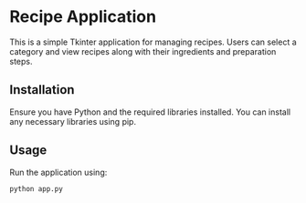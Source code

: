 # Recipe Application

This is a simple Tkinter application for managing recipes. Users can select a category and view recipes along with their ingredients and preparation steps.

## Installation

Ensure you have Python and the required libraries installed. You can install any necessary libraries using pip.

## Usage

Run the application using:
```bash
python app.py

